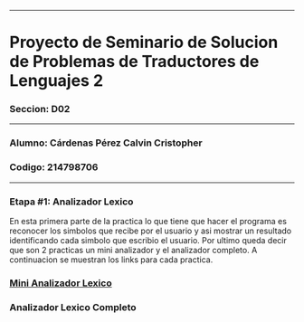 __________________________________________________________________________________
# Proyecto de Seminario de Solucion de Problemas de Traductores de Lenguajes 2
### Seccion: D02
__________________________________________________________________________________
### Alumno: Cárdenas Pérez Calvin Cristopher 
### Codigo: 214798706
__________________________________________________________________________________

### Etapa #1: Analizador Lexico
En esta primera parte de la practica lo que tiene que hacer el programa es reconocer los simbolos que recibe por el usuario y asi mostrar un resultado identificando cada simbolo que escribio el usuario. Por ultimo queda decir que son 2 practicas un mini analizador y el analizador completo.
A continuacion se muestran los links para cada practica.

### [Mini Analizador Lexico](MiniAnalizadorLexico/)


### Analizador Lexico Completo

